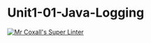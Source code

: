 # Unit1-01-Java-Logging
[![Mr Coxall's Super Linter](https://github.com/ICS4U-Programming-Zak-G/Unit1-01-Java-Logging/workflows/Mr%20Coxall's%20Super%20Linter/badge.svg)](https://github.com/ICS4U-Programming-Zak-G/Unit1-01-Java-Logging/actions/)
